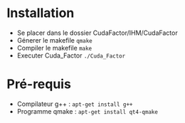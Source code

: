 Installation
==

* Se placer dans le dossier CudaFactor/IHM/CudaFactor
* Génerer le makefile `qmake`
* Compiler le makefile `make`
* Executer Cuda_Factor `./Cuda_Factor`

Pré-requis
==

* Compilateur g++ : `apt-get install g++`
* Programme qmake : `apt-get install qt4-qmake`
